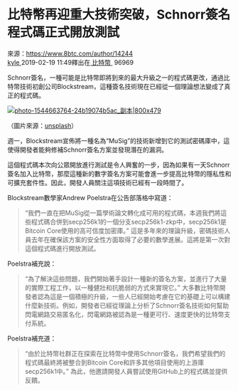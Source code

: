 # 比特幣再迎重大技術突破，Schnorr簽名程式碼正式開放測試
來源：https://www.8btc.com/author/14244    
[kyle ](https://www.8btc.com/author/14244)2019-02-19 11:49釋出在[ 比特幣 ](javascript:;) 96969

Schnorr簽名，一種可能是比特幣即將到來的最大升級之一的程式碼更改，通過比特幣技術初創公司Blockstream，這種簽名技術現在已經從一個理論想法變成了真正的程式碼。

[![photo-1544663764-24b19074b5ac\_副本|800x479](https://cdn.8btc.com/wp-content/uploads/2019/02/201902190253099239.jpg)](https://cdn.8btc.com/wp-content/uploads/2019/02/201902190253099239.jpg)

（圖片來源：[unsplash](https://unsplash.com/photos/ZypoggLiDkM)）

週一，Blockstream宣佈將一種名為“MuSig”的技術新增到它的測試密碼庫中，這使得開發者能夠修補Schnorr簽名方案並發現潛在的漏洞。

這個程式碼本次向公眾開放進行測試是令人興奮的一步，因為如果有一天Schnorr簽名加入比特幣，那麼這種新的數字簽名方案可能會進一步提高比特幣的隱私性和可擴充套件性。因此，開發人員關注這項技術已經有一段時間了。

Blockstream數學家Andrew Poelstra在公告部落格中寫道：

> “我們一直在把MuSig從一篇學術論文轉化成可用的程式碼，本週我們將這些程式碼合併到secp256k1的一個分支secp256k1-zkp中，secp256k1是Bitcoin Core使用的高可信度加密庫。”
> 這是多年來的理論升級，密碼技術人員去年在確保該方案的安全性方面取得了必要的數學進展。這將是第一次對這個程式碼進行開放測試。

Poelstra補充說：

> “為了解決這些問題，我們開始著手設計一種新的簽名方案，並進行了大量的實際工程工作，以一種健壯和抗脆弱的方式來實現它。”
> 大多數比特幣開發者認為這是一個積極的升級，一些人已經開始考慮在它的基礎上可以構建什麼新技術。例如，開發者已經從理論上分析了Schnorr簽名技術如何幫助閃電網路交易匿名化，閃電網路被認為是一種更可行、速度更快的比特幣支付系統。

Poelstra補充道：

> “由於比特幣社群正在探索在比特幣中使用Schnorr簽名，我們希望我們的程式碼最終將被整合到Bitcoin Core和許多其他項目使用的上游庫secp256k1中。”
> 為此，他邀請開發人員嘗試使用GitHub上的程式碼並提供反饋。
